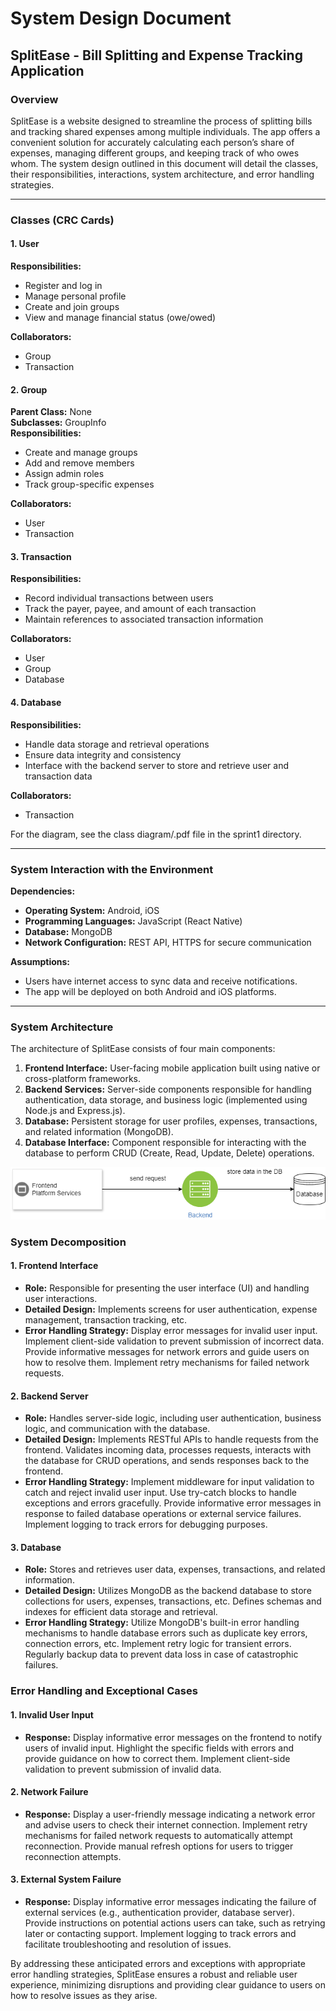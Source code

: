 # System Design Document

## SplitEase - Bill Splitting and Expense Tracking Application

### Overview
SplitEase is a website designed to streamline the process of splitting bills and tracking shared expenses among multiple individuals. The app offers a convenient solution for accurately calculating each person’s share of expenses, managing different groups, and keeping track of who owes whom. The system design outlined in this document will detail the classes, their responsibilities, interactions, system architecture, and error handling strategies.

---

### Classes (CRC Cards)

#### 1. User
**Responsibilities:**
- Register and log in
- Manage personal profile
- Create and join groups
- View and manage financial status (owe/owed)

**Collaborators:**
- Group
- Transaction

#### 2. Group
**Parent Class:** None  
**Subclasses:** GroupInfo  
**Responsibilities:**  
- Create and manage groups
- Add and remove members
- Assign admin roles
- Track group-specific expenses

**Collaborators:**
- User
- Transaction

#### 3. Transaction
**Responsibilities:**
- Record individual transactions between users
- Track the payer, payee, and amount of each transaction
- Maintain references to associated transaction information

**Collaborators:**
- User
- Group
- Database

#### 4. Database
**Responsibilities:**
- Handle data storage and retrieval operations
- Ensure data integrity and consistency
- Interface with the backend server to store and retrieve user and transaction data

**Collaborators:**
- Transaction

For the diagram, see the class diagram/.pdf file in the sprint1 directory.
  
---

### System Interaction with the Environment

**Dependencies:**
- **Operating System:** Android, iOS
- **Programming Languages:** JavaScript (React Native)
- **Database:** MongoDB
- **Network Configuration:** REST API, HTTPS for secure communication

**Assumptions:**
- Users have internet access to sync data and receive notifications.
- The app will be deployed on both Android and iOS platforms.

---
### System Architecture
The architecture of SplitEase consists of four main components:
1.  **Frontend Interface:** User-facing mobile application built using native or cross-platform frameworks.
2.  **Backend Services:** Server-side components responsible for handling authentication, data storage, and business logic (implemented using Node.js and Express.js).
3.  **Database:** Persistent storage for user profiles, expenses, transactions, and related information (MongoDB).
4.  **Database Interface:** Component responsible for interacting with the database to perform CRUD (Create, Read, Update, Delete) operations.

![System architecture image](images/system.png)

### System Decomposition

#### 1. Frontend Interface
-   **Role:** Responsible for presenting the user interface (UI) and handling user interactions.
-   **Detailed Design:** Implements screens for user authentication, expense management, transaction tracking, etc.
-   **Error Handling Strategy:** Display error messages for invalid user input. Implement client-side validation to prevent submission of incorrect data. Provide informative messages for network errors and guide users on how to resolve them. Implement retry mechanisms for failed network requests.

#### 2. Backend Server
-   **Role:** Handles server-side logic, including user authentication, business logic, and communication with the database.
-   **Detailed Design:** Implements RESTful APIs to handle requests from the frontend. Validates incoming data, processes requests, interacts with the database for CRUD operations, and sends responses back to the frontend.
-   **Error Handling Strategy:** Implement middleware for input validation to catch and reject invalid user input. Use try-catch blocks to handle exceptions and errors gracefully. Provide informative error messages in response to failed database operations or external service failures. Implement logging to track errors for debugging purposes.

#### 3. Database
-   **Role:** Stores and retrieves user data, expenses, transactions, and related information.
-   **Detailed Design:** Utilizes MongoDB as the backend database to store collections for users, expenses, transactions, etc. Defines schemas and indexes for efficient data storage and retrieval.
-   **Error Handling Strategy:** Utilize MongoDB's built-in error handling mechanisms to handle database errors such as duplicate key errors, connection errors, etc. Implement retry logic for transient errors. Regularly backup data to prevent data loss in case of catastrophic failures.

### Error Handling and Exceptional Cases

#### 1. Invalid User Input
-   **Response:** Display informative error messages on the frontend to notify users of invalid input. Highlight the specific fields with errors and provide guidance on how to correct them. Implement client-side validation to prevent submission of invalid data.

#### 2. Network Failure
-   **Response:** Display a user-friendly message indicating a network error and advise users to check their internet connection. Implement retry mechanisms for failed network requests to automatically attempt reconnection. Provide manual refresh options for users to trigger reconnection attempts.

#### 3. External System Failure
-   **Response:** Display informative error messages indicating the failure of external services (e.g., authentication provider, database server). Provide instructions on potential actions users can take, such as retrying later or contacting support. Implement logging to track errors and facilitate troubleshooting and resolution of issues.

By addressing these anticipated errors and exceptions with appropriate error handling strategies, SplitEase ensures a robust and reliable user experience, minimizing disruptions and providing clear guidance to users on how to resolve issues as they arise.
